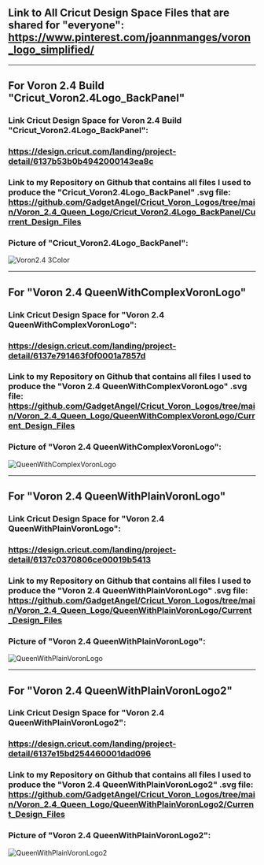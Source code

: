 ## Link to All Cricut Design Space Files that are shared for "everyone": https://www.pinterest.com/joannmanges/voron_logo_simplified/

---

## For Voron 2.4 Build "Cricut_Voron2.4Logo_BackPanel"

### Link Cricut Design Space for Voron 2.4 Build "Cricut_Voron2.4Logo_BackPanel":
### https://design.cricut.com/landing/project-detail/6137b53b0b4942000143ea8c

### Link to my Repository on Github that contains all files I used to produce the "Cricut_Voron2.4Logo_BackPanel" .svg file: https://github.com/GadgetAngel/Cricut_Voron_Logos/tree/main/Voron_2.4_Queen_Logo/Cricut_Voron2.4Logo_BackPanel/Current_Design_Files

### Picture of "Cricut_Voron2.4Logo_BackPanel":
![Voron2.4 3Color](../images/V2.4_3Color.jpg)

---

## For "Voron 2.4 QueenWithComplexVoronLogo"

### Link Cricut Design Space for "Voron 2.4 QueenWithComplexVoronLogo":
### https://design.cricut.com/landing/project-detail/6137e791463f0f0001a7857d

### Link to my Repository on Github that contains all files I used to produce the "Voron 2.4 QueenWithComplexVoronLogo" .svg file: https://github.com/GadgetAngel/Cricut_Voron_Logos/tree/main/Voron_2.4_Queen_Logo/QueenWithComplexVoronLogo/Current_Design_Files

### Picture of "Voron 2.4 QueenWithComplexVoronLogo":
![QueenWithComplexVoronLogo](../images/QWComplexVL.jpg)

---

## For "Voron 2.4 QueenWithPlainVoronLogo"

### Link Cricut Design Space for "Voron 2.4 QueenWithPlainVoronLogo":
### https://design.cricut.com/landing/project-detail/6137c0370806ce00019b5413

### Link to my Repository on Github that contains all files I used to produce the "Voron 2.4 QueenWithPlainVoronLogo" .svg file: https://github.com/GadgetAngel/Cricut_Voron_Logos/tree/main/Voron_2.4_Queen_Logo/QueenWithPlainVoronLogo/Current_Design_Files

### Picture of "Voron 2.4 QueenWithPlainVoronLogo":
![QueenWithPlainVoronLogo](../images/QWPlainVL.png)

---

## For "Voron 2.4 QueenWithPlainVoronLogo2"

### Link Cricut Design Space for "Voron 2.4 QueenWithPlainVoronLogo2":
### https://design.cricut.com/landing/project-detail/6137e15bd254460001dad096

### Link to my Repository on Github that contains all files I used to produce the "Voron 2.4 QueenWithPlainVoronLogo2" .svg file: https://github.com/GadgetAngel/Cricut_Voron_Logos/tree/main/Voron_2.4_Queen_Logo/QueenWithPlainVoronLogo2/Current_Design_Files

### Picture of "Voron 2.4 QueenWithPlainVoronLogo2":
![QueenWithPlainVoronLogo2](../images/QWPlainVL2.png)
